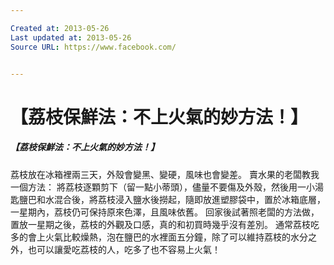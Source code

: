 ```yaml
---

Created at: 2013-05-26
Last updated at: 2013-05-26
Source URL: https://www.facebook.com/


---
```


# 【荔枝保鮮法：不上火氣的妙方法！】


##### 【荔枝保鮮法：不上火氣的妙方法！】
荔枝放在冰箱裡兩三天，外殼會變黑、變硬，風味也會變差。
賣水果的老闆教我一個方法：
將荔枝逐顆剪下（留一點小蒂頭），儘量不要傷及外殼，然後用一小湯匙鹽巴和水混合後，將荔枝浸入鹽水後撈起，隨即放進塑膠袋中，置於冰箱底層，一星期內，荔枝仍可保持原來色澤，且風味依舊。
回家後試著照老闆的方法做，置放一星期之後，荔枝的外觀及口感，真的和初買時幾乎沒有差別。
通常荔枝吃多的會上火氣比較燥熱，泡在鹽巴的水裡面五分鐘，除了可以維持荔枝的水分之外，也可以讓愛吃荔枝的人，吃多了也不容易上火氣！

